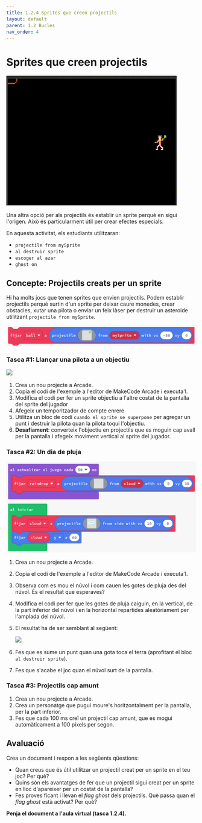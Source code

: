 ```yaml
---
title: 1.2.4 Sprites que creen projectils
layout: default 
parent: 1.2 Bucles
nav_order: 4
---
```


# Sprites que creen projectils

![alt text](../../images/projectils_desde.gif)

Una altra opció per als projectils és establir un sprite perquè en sigui l'origen. Això és particularment útil per crear efectes especials.

En aquesta activitat, els estudiants utilitzaran:

- `projectile from mySprite`
- `al destruir sprite`
- `escoger al azar`
- `ghost on`


## Concepte: Projectils creats per un sprite

Hi ha molts jocs que tenen sprites que envien projectils. Podem establir projectils perquè surtin d'un sprite per deixar caure monedes, crear obstacles, xutar una pilota o enviar un feix làser per destruir un asteroide utilitzant `projectile from mySprite`.

![alt text](../../images/projectils_desde_sprite.png)

### Tasca #1: Llançar una pilota a un objectiu

![](../../images/llançar_pilota.png)

1. Crea un nou projecte a Arcade.
2. Copia el codi de l'exemple a l'editor de MakeCode Arcade i executa'l.
3. Modifica el codi per fer un sprite objectiu a l'altre costat de la pantalla del sprite del jugador
4. Afegeix un temporitzador de compte enrere
5. Utilitza un bloc de codi `cuando el sprite se superpone` per agregar un punt i destruir la pilota quan la pilota toqui l'objectiu.
6. **Desafiament**: converteix l'objectiu en projectils que es moguin cap avall per la pantalla i afegeix moviment vertical al sprite del jugador.

### Tasca #2: Un dia de pluja

![](../../images/pluja.png)

1. Crea un nou projecte a Arcade.
2. Copia el codi de l'exemple a l'editor de MakeCode Arcade i executa'l.
3. Observa com es mou el núvol i com cauen les gotes de pluja des del núvol. És el resultat que esperaves?
4. Modifica el codi per fer que les gotes de pluja caiguin, en la vertical, de la part inferior del núvol i en la horizontal repartides aleatòriament per l'amplada del núvol.
5. El resultat ha de ser semblant al següent:
   
   ![](https://pxt.azureedge.net/blob/f2ce3fc9202c539fc84d39b15c4f2c86f58f1e85/static/courses/csintro1/loops/projectile-from.gif)
6. Fes que es sume un punt quan una gota toca el terra (aprofitant el bloc `al destruir sprite`).
7. Fes que s'acabe el joc quan el núvol surt de la pantalla.

### Tasca #3: Projectils cap amunt

1. Crea un nou projecte a Arcade.
2. Crea un personatge que pugui moure's horitzontalment per la pantalla, per la part inferior.
3. Fes que cada 100 ms creï un projectil cap amunt, que es mogui automàticament a 100 píxels per segon.

## Avaluació

Crea un document i respon a les següents qüestions:

- Quan creus que és útil utilitzar un projectil creat per un sprite en el teu joc? Per què?
- Quins són els avantatges de fer que un projectil sigui creat per un sprite en lloc d'apareixer per un costat de la pantalla?
- Fes proves ficant i llevan el _flag_ _ghost_ dels projectils. Què passa quan el _flag_ _ghost_ està activat? Per què?

**Penja el document a l'aula virtual (tasca 1.2.4).**
